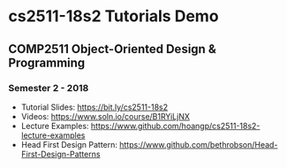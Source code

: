 # cs2511-18s2 Tutorials Demo
## COMP2511 Object-Oriented Design & Programming
### Semester 2 - 2018
- Tutorial Slides: https://bit.ly/cs2511-18s2
- Videos: https://www.soln.io/course/B1RYiLjNX
- Lecture Examples: https://www.github.com/hoangp/cs2511-18s2-lecture-examples
- Head First Design Pattern: https://www.github.com/bethrobson/Head-First-Design-Patterns
